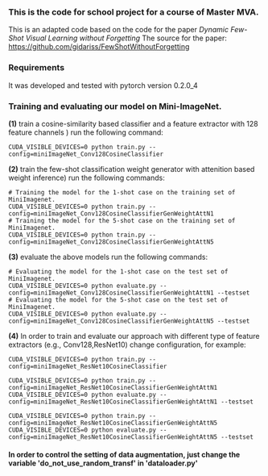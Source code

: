 ### This is the code for school project for a course of Master MVA.

This is an adapted code based on the code for the paper *Dynamic Few-Shot Visual Learning without Forgetting*
The source for the paper: https://github.com/gidariss/FewShotWithoutForgetting

### Requirements
It was developed and tested with pytorch version 0.2.0_4


### Training and evaluating our model on Mini-ImageNet.

**(1)** train a cosine-similarity based classifier and a feature extractor with 128 feature channels ) run the following command:
```
CUDA_VISIBLE_DEVICES=0 python train.py --config=miniImageNet_Conv128CosineClassifier
```

**(2)** train the few-shot classification weight generator with attenition based weight inference) run the following commands:
```
# Training the model for the 1-shot case on the training set of MiniImagenet.
CUDA_VISIBLE_DEVICES=0 python train.py --config=miniImageNet_Conv128CosineClassifierGenWeightAttN1
# Training the model for the 5-shot case on the training set of MiniImagenet.
CUDA_VISIBLE_DEVICES=0 python train.py --config=miniImageNet_Conv128CosineClassifierGenWeightAttN5
```

**(3)** evaluate the above models run the following commands:
```
# Evaluating the model for the 1-shot case on the test set of MiniImagenet.
CUDA_VISIBLE_DEVICES=0 python evaluate.py --config=miniImageNet_Conv128CosineClassifierGenWeightAttN1 --testset
# Evaluating the model for the 5-shot case on the test set of MiniImagenet.
CUDA_VISIBLE_DEVICES=0 python evaluate.py --config=miniImageNet_Conv128CosineClassifierGenWeightAttN5 --testset
```

**(4)** In order to train and evaluate our approach with different type of feature extractors (e.g., Conv128,ResNet10) change configuration, for example:
```
CUDA_VISIBLE_DEVICES=0 python train.py --config=miniImageNet_ResNet10CosineClassifier

CUDA_VISIBLE_DEVICES=0 python train.py --config=miniImageNet_ResNet10CosineClassifierGenWeightAttN1
CUDA_VISIBLE_DEVICES=0 python evaluate.py --config=miniImageNet_ResNet10CosineClassifierGenWeightAttN1 --testset

CUDA_VISIBLE_DEVICES=0 python train.py --config=miniImageNet_ResNet10CosineClassifierGenWeightAttN5
CUDA_VISIBLE_DEVICES=0 python evaluate.py --config=miniImageNet_ResNet10CosineClassifierGenWeightAttN5 --testset
```

#### In order to control the setting of data augmentation, just change the variable 'do_not_use_random_transf' in 'dataloader.py'